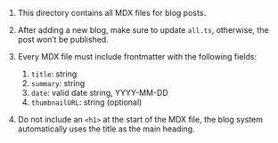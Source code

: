 1. This directory contains all MDX files for blog posts.
2. After adding a new blog, make sure to update `all.ts`, otherwise, the post won’t be published.
3. Every MDX file must include frontmatter with the following fields:
   1. `title`: string
   2. `summary`: string
   3. `date`: valid date string, YYYY-MM-DD
   4. `thumbnailURL`: string (optional)

4. Do not include an `<h1>` at the start of the MDX file, the blog system automatically uses the title as the main heading.
